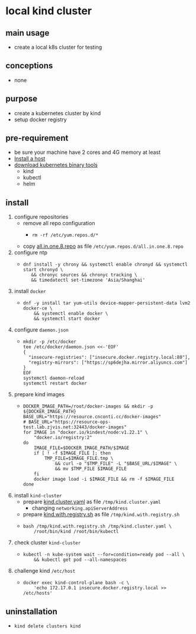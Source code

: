 # local kind cluster

## main usage

* create a local k8s cluster for testing

## conceptions

* none

## purpose

* create a kubernetes cluster by kind
* setup docker registry

## pre-requirement

* be sure your machine have 2 cores and 4G memory at least
* [Install a host](/linux/install.centos.8.by.boot.image.md)
* [download kubernetes binary tools](/kubernetes/download.kubernetes.binary.tools.md)
    + kind
    + kubectl
    + helm

## install
1. configure repositories
    * remove all repo configuration
      * ```shell
        rm -rf /etc/yum.repos.d/*
        ```
    * copy [all.in.one.8.repo](resources/all.in.one.8.repo.md) as file `/etc/yum.repos.d/all.in.one.8.repo`
2. configure ntp
    * ```shell
      dnf install -y chrony && systemctl enable chronyd && systemctl start chronyd \
         && chronyc sources && chronyc tracking \
         && timedatectl set-timezone 'Asia/Shanghai'
      ```
3. install `docker`
    * ```shell
      dnf -y install tar yum-utils device-mapper-persistent-data lvm2 docker-ce \
          && systemctl enable docker \
          && systemctl start docker
      ```
4. configure `daemon.json`
    * ```shell
      mkdir -p /etc/docker
      tee /etc/docker/daemon.json <<-'EOF'
      {
        "insecure-registries": ["insecure.docker.registry.local:80"],
        "registry-mirrors": ["https://sp6dejha.mirror.aliyuncs.com"]
      }
      EOF
      systemctl daemon-reload
      systemctl restart docker
      ```
5. prepare kind images
    * ```shell
      DOCKER_IMAGE_PATH=/root/docker-images && mkdir -p ${DOCKER_IMAGE_PATH}
      BASE_URL="https://resource.cnconti.cc/docker-images"
      # BASE_URL="https://resource-ops-test.lab.zjvis.net:32443/docker-images"
      for IMAGE in "docker.io/kindest/node:v1.22.1" \
          "docker.io/registry:2"
      do
          IMAGE_FILE=$DOCKER_IMAGE_PATH/$IMAGE
          if [ ! -f $IMAGE_FILE ]; then
              TMP_FILE=$IMAGE_FILE.tmp \
                  && curl -o "$TMP_FILE" -L "$BASE_URL/$IMAGE" \
                  && mv $TMP_FILE $IMAGE_FILE
          fi
          docker image load -i $IMAGE_FILE && rm -f $IMAGE_FILE
      done
      ```
6. install `kind-cluster`
    * prepare [kind.cluster.yaml](resources/kind.cluster.yaml.md) as file `/tmp/kind.cluster.yaml`
      * changing `networking.apiServerAddress` 
    * prepare [kind.with.registry.sh](resources/kind.with.registry.sh.md) as file `/tmp/kind.with.registry.sh`
    * ```shell
      bash /tmp/kind.with.registry.sh /tmp/kind.cluster.yaml \
          /root/bin/kind /root/bin/kubectl
      ```
7. check cluster `kind-cluster`
    * ```shell
      kubectl -n kube-system wait --for=condition=ready pod --all \
          && kubectl get pod --all-namespaces
      ```
8. challenge kind `/etc/host`
    * ```shell
      docker exec kind-control-plane bash -c \
          'echo 172.17.0.1 insecure.docker.registry.local >> /etc/hosts'
      ```

## uninstallation
* ```shell
  kind delete clusters kind
  ```
